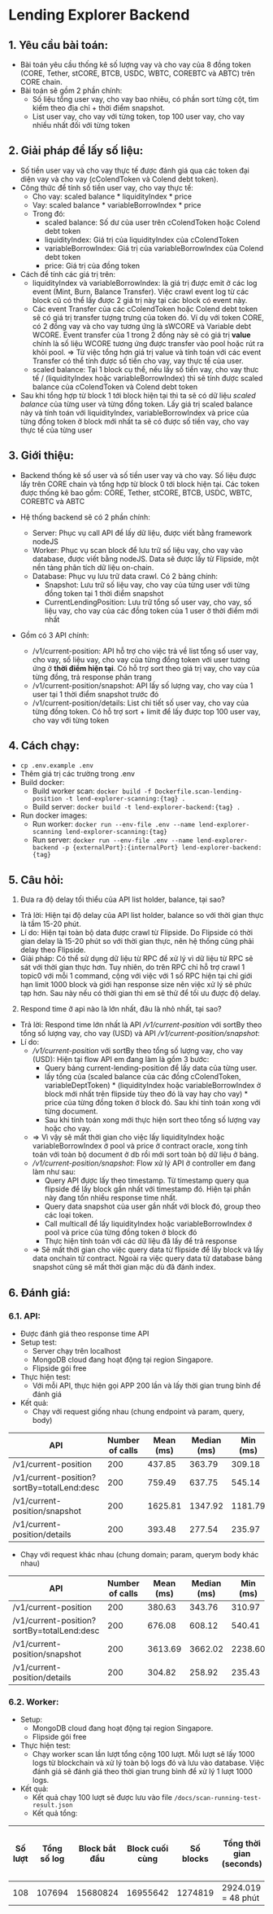 # Lending Explorer Backend

## 1. Yêu cầu bài toán:
- Bài toán yêu cầu thống kê số lượng vay và cho vay của 8 đồng token (CORE, Tether, stCORE, BTCB, USDC, WBTC, COREBTC và ABTC) trên CORE chain.
- Bài toán sẽ gồm 2 phần chính:
  + Số liệu tổng user vay, cho vay bao nhiêu, có phần sort từng cột, tìm kiếm theo địa chỉ + thời điểm snapshot.
  + List user vay, cho vay với từng token, top 100 user vay, cho vay nhiều nhất đối với từng token

## 2. Giải pháp để lấy số liệu:
- Số tiền user vay và cho vay thực tế được đánh giá qua các token đại diện vay và cho vay (cColendToken và Colend debt token).
- Công thức để tính số tiền user vay, cho vay thực tế:
  + Cho vay: scaled balance * liquidityIndex * price
  + Vay: scaled balance * variableBorrowIndex * price
  + Trong đó:
    + scaled balance: Số dư của user trên cColendToken hoặc Colend debt token
    + liquidityIndex: Giá trị của liquidityIndex của cColendToken
    + variableBorrowIndex: Giá trị của variableBorrowIndex của Colend debt token
    + price: Giá trị của đồng token
- Cách để tính các giá trị trên:
  + liquidityIndex và variableBorrowIndex: là giá trị được emit ở các log event (Mint, Burn, Balance Transfer). Việc crawl event log từ các block cũ có thể lấy được 2 giá trị này tại các block có event này.
  + Các event Transfer của các cColendToken hoặc Colend debt token sẽ có giá trị transfer tượng trưng của token đó. Ví dụ với token CORE, có 2 đồng vay và cho vay tương ứng là sWCORE và Variable debt WCORE. Event transfer của 1 trong 2 đồng này sẽ có giá trị **value** chính là số liệu WCORE tương ứng được transfer vào pool hoặc rút ra khỏi pool. => Từ việc tổng hơn giá trị value và tính toán với các event Transfer có thể tính được số tiền cho vay, vay thực tế của user.
  + scaled balance: Tại 1 block cụ thể, nếu lấy số tiền vay, cho vay thưc tế / (liquidityIndex hoặc variableBorrowIndex) thì sẽ tính được scaled balance của cColendToken và Colend debt token
- Sau khi tổng hợp từ block 1 tới block hiện tại thì ta sẽ có dữ liệu *scaled balance* của từng user và từng đồng token. Lấy giá trị scaled balance này và tính toán với liquidityIndex, variableBorrowIndex và price của từng đồng token ở block mới nhất ta sẽ có được số tiền vay, cho vay thực tế của từng user

## 3. Giới thiệu:
- Backend thống kê số user và số tiền user vay và cho vay. Số liệu được lấy trên CORE chain và tổng hợp từ block 0 tới block hiện tại. Các token được thống kê bao gồm: CORE, Tether, stCORE, BTCB, USDC, WBTC, COREBTC và ABTC
- Hệ thống backend sẽ có 2 phần chính:
  + Server: Phục vụ call API để lấy dữ liệu, được viết bằng framework nodeJS
  + Worker: Phục vụ scan block để lưu trữ số liệu vay, cho vay vào database, được viết bằng nodeJS. Data sẽ được lấy từ Flipside, một nền tảng phân tích dữ liệu on-chain.
  + Database: Phục vụ lưu trữ data crawl. Có 2 bảng chính:
    + Snapshot: Lưu trữ số liệu vay, cho vay của từng user với từng đồng token tại 1 thời điểm snapshot
    + CurrentLendingPosition: Lưu trữ tổng số user vay, cho vay, số liệu vay, cho vay của các đồng token của 1 user ở thời điểm mới nhất

- Gồm có 3 API chính:
  + /v1/current-position: API hỗ trợ cho việc trả về list tổng số user vay, cho vay, số liệu vay, cho vay của từng đồng token với user tương ứng ở **thời điểm hiện tại**. Có hỗ trợ sort theo giá trị vay, cho vay của từng đồng, trả response phân trang
  + /v1/current-position/snapshot: API lấy số lượng vay, cho vay của 1 user tại 1 thời điểm snapshot trước đó
  + /v1/current-position/details: List chi tiết số user vay, cho vay của từng đồng token. Có hỗ trợ sort + limit để lấy được top 100 user vay, cho vay với từng token

## 4. Cách chạy:
- ```cp .env.example .env```
- Thêm giá trị các trường trong .env
- Build docker:
  + Build worker scan: ```docker build -f Dockerfile.scan-lending-position -t lend-explorer-scanning:{tag} .```
  + Build server: ```docker build -t lend-explorer-backend:{tag} .```
- Run docker images:
  + Run worker: ```docker run --env-file .env --name lend-explorer-scanning lend-explorer-scanning:{tag}```
  + Run server: ```docker run --env-file .env --name lend-explorer-backend -p {externalPort}:{internalPort} lend-explorer-backend:{tag}```

## 5. Câu hỏi:
1. Ðưa ra độ delay tối thiểu của API list holder, balance, tại sao?
- Trả lời: Hiện tại độ delay của API list holder, balance so với thời gian thực là tầm 15-20 phút.
- Lí do: Hiện tại toàn bộ data được crawl từ Flipside. Do Flipside có thời gian delay là 15-20 phút so với thời gian thực, nên hệ thống cũng phải delay theo Flipside.
- Giải pháp: Có thể sử dụng dữ liệu từ RPC để xử lý vì dữ liệu từ RPC sẽ sát với thời gian thực hơn. Tuy nhiên, do trên RPC chỉ hỗ trợ crawl 1 topic0 với mỗi 1 command, cộng với việc với 1 số RPC hiện tại chỉ giới hạn limit 1000 block và giới hạn response size nên việc xử lý sẽ phức tạp hơn. Sau này nếu có thời gian thì em sẽ thử để tối ưu được độ delay.
2. Respond time ở api nào là lớn nhất, đâu là nhỏ nhất, tại sao?
- Trả lời: Respond time lớn nhất là API */v1/current-position* với sortBy theo tổng số lượng vay, cho vay (USD) và API */v1/current-position/snapshot*:
- Lí do:
  + */v1/current-position* với sortBy theo tổng số lượng vay, cho vay (USD): Hiện tại flow API em đang làm là gồm 3 bước:
    + Query bảng current-lending-position để lấy data của từng user.
    + lấy tổng của (scaled balance của các đồng cColendToken, variableDeptToken) * (liquidityIndex hoặc variableBorrowIndex ở block mới nhất trên flipside tùy theo đó là vay hay cho vay) * price của từng đồng token ở block đó. Sau khi tính toán xong với từng document.
    + Sau khi tính toán xong mới thực hiện sort theo tổng số lượng vay hoặc cho vay.
  + => Vì vậy sẽ mất thời gian cho việc lấy liquidityIndex hoặc variableBorrowIndex ở pool và price ở contract oracle, xong tính toán với toàn bộ document ở db rồi mới sort toàn bộ dữ liệu ở bảng.
  + */v1/current-position/snapshot*: Flow xử lý API ở controller em đang làm như sau:
    + Query API được lấy theo timestamp. Từ timestamp query qua flipside để lấy block gần nhất với timestamp đó. Hiện tại phần này đang tốn nhiều response time nhất.
    + Query data snapshot của user gần nhất với block đó, group theo các loại token.
    + Call multicall để lấy liquidityIndex hoặc variableBorrowIndex ở pool và price của từng đồng token ở block đó
    + Thực hiện tính toán với các dữ liệu đã lấy để trả response
  + => Sẽ mất thời gian cho việc query data từ flipside để lấy block và lấy data onchain từ contract. Ngoài ra việc query data từ database bảng snapshot cũng sẽ mất thời gian mặc dù đã đánh index.

## 6. Đánh giá:
### 6.1. API:
- Được đánh giá theo response time API
- Setup test:
  + Server chạy trên localhost
  + MongoDB cloud đang hoạt động tại region Singapore.
  + Flipside gói free
- Thực hiện test:
  + Với mỗi API, thực hiện gọi APP 200 lần và lấy thời gian trung bình để đánh giá
- Kết quả:
  + Chạy với request giống nhau (chung endpoint và param, query, body)

| API                                        | Number of calls | Mean (ms) | Median (ms) | Min (ms) | Max (ms) |
|--------------------------------------------|-----------------|-----------|-------------|----------|----------|
| /v1/current-position                       | 200             | 437.85    | 363.79      | 309.18   | 1266.78  |
| /v1/current-position?sortBy=totalLend:desc | 200             | 759.49    | 637.75      | 545.14   | 1761.80  |
| /v1/current-position/snapshot              | 200             | 1625.81   | 1347.92     | 1181.79  | 11165.63 |
| /v1/current-position/details               | 200             | 393.48    | 277.54      | 235.97   | 1415.86  |

  + Chạy với request khác nhau (chung domain; param, querym body khác nhau)

| API                                        | Number of calls | Mean (ms) | Median (ms) | Min (ms) | Max (ms) |
|--------------------------------------------|-----------------|-----------|-------------|----------|----------|
| /v1/current-position                       | 200             | 380.63    | 343.76      | 310.97   | 1154.32  |
| /v1/current-position?sortBy=totalLend:desc | 200             | 676.08    | 608.12      | 540.41   | 1672.78  |
| /v1/current-position/snapshot              | 200             | 3613.69   | 3662.02     | 2238.60  | 8361.10  |
| /v1/current-position/details               | 200             | 304.82    | 258.92      | 235.43   | 1058.45  |


### 6.2. Worker:
- Setup:
  + MongoDB cloud đang hoạt động tại region Singapore.
  + Flipside gói free
- Thực hiện test:
  + Chạy worker scan lần lượt tổng cộng 100 lượt. Mỗi lượt sẽ lấy 1000 logs từ blockchain và xử lý toàn bộ logs đó và lưu vào database. Việc đánh giá sẽ đánh giá theo thời gian trung bình để xử lý 1 lượt 1000 logs.
- Kết quả: 
  + Kết quả chạy 100 lượt sẽ được lưu vào file `/docs/scan-running-test-result.json`
  + Kết quả tổng:

| Số lượt | Tổng số log | Block bắt đầu | Block cuối cùng | Số blocks | Tổng thời gian (seconds) | Thời gian trung bình mỗi lượt (seconds) |
|---------|-------------|---------------|-----------------|-----------|--------------------------|-----------------------------------------|
| 108     | 107694      | 15680824      | 16955642        | 1274819   | 2924.019 = 48 phút       | 27.07                                   |
